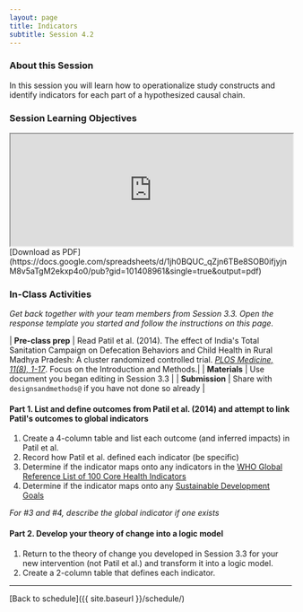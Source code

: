 ```yaml
---
layout: page
title: Indicators
subtitle: Session 4.2
---
```


### About this Session

In this session you will learn how to operationalize study constructs and identify indicators for each part of a hypothesized causal chain.

### Session Learning Objectives
<iframe width="100%" height="200" src="https://docs.google.com/spreadsheets/d/1jh0BQUC_qZjn6TBe8SOB0ifjyjnM8v5aTgM2ekxp4o0/pubhtml?gid=101408961&amp;single=true&amp;widget=true&amp;headers=false"></iframe>
[Download as PDF](https://docs.google.com/spreadsheets/d/1jh0BQUC_qZjn6TBe8SOB0ifjyjnM8v5aTgM2ekxp4o0/pub?gid=101408961&single=true&output=pdf)

### In-Class Activities

*Get back together with your team members from Session 3.3. Open the response template you started and follow the instructions on this page.*

| **Pre-class prep** | Read Patil et al. (2014). The effect of India's Total Sanitation Campaign on Defecation Behaviors and Child Health in Rural Madhya Pradesh: A cluster randomized controlled trial. [*PLOS Medicine, 11(8), 1-17*](https://drive.google.com/open?id=0Bxn_jkXZ1lxub0xMNGJaVXNxZk0). Focus on the Introduction and Methods.|
| **Materials**       | Use document you began editing in Session 3.3 |
| **Submission**     | Share with `designsandmethods@` if you have not done so already |

<p></p>

#### Part 1. List and define outcomes from Patil et al. (2014) and attempt to link Patil's outcomes to global indicators

1. Create a 4-column table and list each outcome (and inferred impacts) in Patil et al.
2. Record how Patil et al. defined each indicator (be specific)
3. Determine if the indicator maps onto any indicators in the [WHO Global Reference List of 100 Core Health Indicators](http://www.who.int/healthinfo/indicators/2015/en/)
4. Determine if the indicator maps onto any [Sustainable Development Goals](http://unstats.un.org/sdgs/metadata/)

*For #3 and #4, describe the global indicator if one exists*

<p></p>

#### Part 2. Develop your theory of change into a logic model

1. Return to the theory of change you developed in Session 3.3 for your new intervention (not Patil et al.) and transform it into a logic model. 
2. Create a 2-column table that defines each indicator.

* * *

[Back to schedule]({{ site.baseurl }}/schedule/)